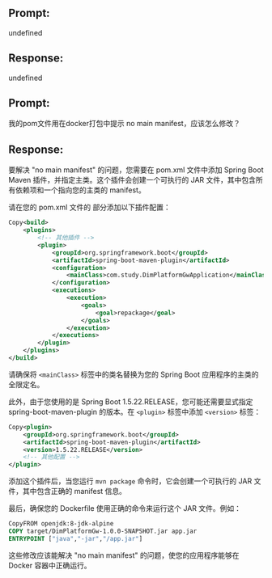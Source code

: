## Prompt:
undefined

## Response:
undefined

## Prompt:
我的pom文件用在docker打包中提示 no main manifest，应该怎么修改？

## Response:
要解决 "no main manifest" 的问题，您需要在 pom.xml 文件中添加 Spring Boot Maven 插件，并指定主类。这个插件会创建一个可执行的 JAR 文件，其中包含所有依赖项和一个指向您的主类的 manifest。

请在您的 pom.xml 文件的 <build> 部分添加以下插件配置：

```xml
Copy<build>
    <plugins>
        <!-- 其他插件 -->
        <plugin>
            <groupId>org.springframework.boot</groupId>
            <artifactId>spring-boot-maven-plugin</artifactId>
            <configuration>
                <mainClass>com.study.DimPlatformGwApplication</mainClass> <!-- 替换为您的主类的全限定名 -->
            </configuration>
            <executions>
                <execution>
                    <goals>
                        <goal>repackage</goal>
                    </goals>
                </execution>
            </executions>
        </plugin>
    </plugins>
</build>
```

请确保将 `<mainClass>` 标签中的类名替换为您的 Spring Boot 应用程序的主类的全限定名。

此外，由于您使用的是 Spring Boot 1.5.22.RELEASE，您可能还需要显式指定 spring-boot-maven-plugin 的版本。在 `<plugin>` 标签中添加 `<version>` 标签：

```xml
Copy<plugin>
    <groupId>org.springframework.boot</groupId>
    <artifactId>spring-boot-maven-plugin</artifactId>
    <version>1.5.22.RELEASE</version>
    <!-- 其他配置 -->
</plugin>
```

添加这个插件后，当您运行 `mvn package` 命令时，它会创建一个可执行的 JAR 文件，其中包含正确的 manifest 信息。

最后，确保您的 Dockerfile 使用正确的命令来运行这个 JAR 文件。例如：

```dockerfile
CopyFROM openjdk:8-jdk-alpine
COPY target/DimPlatformGw-1.0.0-SNAPSHOT.jar app.jar
ENTRYPOINT ["java","-jar","/app.jar"]
```

这些修改应该能解决 "no main manifest" 的问题，使您的应用程序能够在 Docker 容器中正确运行。


